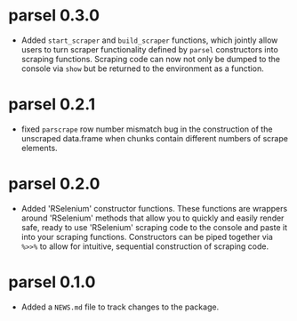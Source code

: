 # parsel 0.3.0

* Added `start_scraper` and `build_scraper` functions, which jointly allow users to turn scraper functionality defined by `parsel` 
constructors into scraping functions. Scraping code can now not only be dumped to the console via `show` but be returned to the 
environment as a function. 

# parsel 0.2.1

* fixed `parscrape` row number mismatch bug in the construction of the unscraped data.frame when chunks contain different numbers of scrape elements. 

# parsel 0.2.0

* Added 'RSelenium' constructor functions. These functions are wrappers around 'RSelenium' methods that allow you to quickly and easily render safe, ready to use
'RSelenium' scraping code to the console and paste it into your scraping functions. 
Constructors can be piped together via `%>>%` to allow for intuitive, sequential 
construction of scraping code. 


# parsel 0.1.0

* Added a `NEWS.md` file to track changes to the package.
